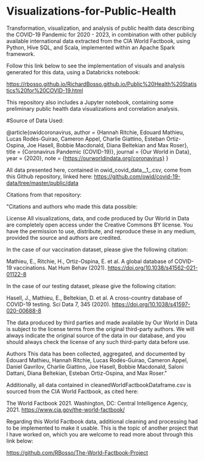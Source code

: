 # Visualizations-for-Public-Health

Transformation, visualization, and analysis of public health data describing the COVID-19 Pandemic for 2020 - 2023, in combination with other publicly available international data extracted from the CIA World Factbook, using Python, Hive SQL, and Scala, implemented within an Apache Spark framework. 

Follow this link below to see the implementation of visuals and analysis generated for this data, using a Databricks notebook:

https://rbosso.github.io/RichardBosso.github.io/Public%20Health%20Statistics%20for%20COVID-19.html 

This repository also includes a Jupyter notebook, containing some preliminary public health data visualizations and correlation analysis.



#Source of Data Used:

@article{owidcoronavirus,
    author = {Hannah Ritchie, Edouard Mathieu, Lucas Rodés-Guirao, Cameron Appel, Charlie Giattino, Esteban Ortiz-Ospina, Joe Hasell, Bobbie Macdonald, Diana Beltekian and Max Roser},
    title = {Coronavirus Pandemic (COVID-19)},
    journal = {Our World in Data},
    year = {2020},
    note = {https://ourworldindata.org/coronavirus}
}

All data presented here, contained in owid_covid_data__1_.csv, come from this Github repository, linked here: https://github.com/owid/covid-19-data/tree/master/public/data

Citations from that repository:

"Citations and authors who made this data possible:

License All visualizations, data, and code produced by Our World in Data are completely open access under the Creative Commons BY license. You have the permission to use, distribute, and reproduce these in any medium, provided the source and authors are credited.

In the case of our vaccination dataset, please give the following citation:

Mathieu, E., Ritchie, H., Ortiz-Ospina, E. et al. A global database of COVID-19 vaccinations. Nat Hum Behav (2021). https://doi.org/10.1038/s41562-021-01122-8

In the case of our testing dataset, please give the following citation:

Hasell, J., Mathieu, E., Beltekian, D. et al. A cross-country database of COVID-19 testing. Sci Data 7, 345 (2020). https://doi.org/10.1038/s41597-020-00688-8

The data produced by third parties and made available by Our World in Data is subject to the license terms from the original third-party authors. We will always indicate the original source of the data in our database, and you should always check the license of any such third-party data before use.

Authors This data has been collected, aggregated, and documented by Edouard Mathieu, Hannah Ritchie, Lucas Rodés-Guirao, Cameron Appel, Daniel Gavrilov, Charlie Giattino, Joe Hasell, Bobbie Macdonald, Saloni Dattani, Diana Beltekian, Esteban Ortiz-Ospina, and Max Roser."


Additionally, all data contained in cleanedWorldFactbookDataframe.csv is sourced from the CIA World Factbook, as cited here:

The World Factbook 2021. Washington, DC: Central Intelligence Agency, 2021. https://www.cia.gov/the-world-factbook/

Regarding this World Factbook data, additional cleaning and processing had to be implemented to make it usable. This is the topic of another project that I have worked on, which you are welcome to read more about through this link below:

https://github.com/RBosso/The-World-Factbook-Project
